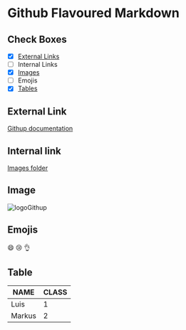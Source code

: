 # Github Flavoured Markdown
## Check Boxes
- [x] [External Links](#el)
- [ ] Internal Links
- [x] [Images](#im) 
- [ ] Emojis
- [x] [Tables](#tb)
## External Link <a name="el"></a>
[Githup documentation](https://help.github.com/en)
## Internal link
[Images folder](https://github.com/fredymontalvo/authotring/tree/main/images)
## Image <a name="im"></a>
![logoGithup](https://github.com/DCI-FbW-WD-23-D02-A/BDL-publishing-authoring/blob/main/images/logo.png)
## Emojis
:smile: 😢 :ok_hand:
## Table <a name="tb"></a>
| NAME | CLASS |
|------|-------|
| Luis  |   1   |
| Markus |   2   |
